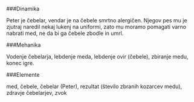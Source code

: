 ###Dinamika

Peter je čebelar, vendar je na čebele smrtno alergičen. Njegov pes mu je zjutraj naredil nekaj lukenj na uniformi, zato mu moramo pomagati varno nabrati med, ne da bi ga čebele zbodle in umrl.

###Mehanika

Vodenje čebelarja, lebdenje meda, lebdenje ovir (čebele), zbiranje medu, konec igre.

###Elemente

med, čebele, čebelar (Peter), rezultat (število zbranih kozarcev medu), zdravje čebelarjev, zvok

